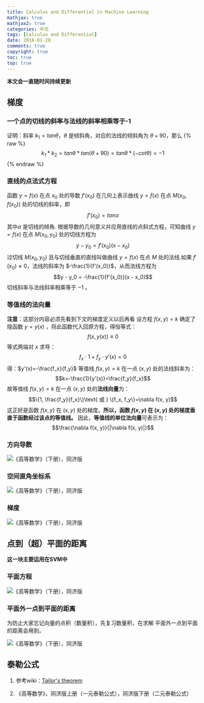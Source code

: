 ```yaml
---
title: Calculus and Differential in Machine Learning
mathjax: true
mathjax2: true
categories: 中文
tags: [Calculus and Differential]
date: 2018-01-28
comments: true
copyright: true
toc: true
top: true
---
```


**本文会一直随时间持续更新**

## 梯度

### 一个点的切线的斜率与法线的斜率相乘等于-1

证明：斜率 $k_1=tan\theta$，$\theta$ 是倾斜角，对应的法线的倾斜角为 $\theta+90$，那么
{% raw %}$$k_1 * k_2=tan\theta * tan(\theta+90)=tan\theta * (-cot\theta)=-1$${% endraw %}

### 直线的点法式方程

函数 $y=f(x)$ 在点 $x_0$ 处的导数 $f'(x_0)$ 在几何上表示曲线 $y=f(x)$ 在点 $M(x_0,f(x_0))$ 处的切线的斜率，即
$$f'(x_0)=tan\alpha$$
其中$α$ 是切线的倾角.
根据导数的几何意义并应用直线的点斜式方程，可知曲线 $y=f(x)$ 在点 $M(x_0,y_0)$ 处的切线方程为
$$y - y_0=f'(x_0)(x - x_0)$$
过切线 $M(x_0, y_0)$ 且与切线垂直的直线叫做曲线 $y=f(x)$ 在点 $M$ 处的法线.如果 $f'(x_0)≠0$，法线的斜率为 $-\frac{1}{f'(x_0)}$，从而法线方程为
$$y - y_0 = -\frac{1}{f'(x_0)}(x - x_0)$$
切线斜率与法线斜率相乘等于 $-1​$ 。

### 等值线的法向量

**注意**：这部分内容必须先看到下文的梯度定义以后再看
设方程 $f(x, y) = k$ 确定了隐函数 $y=y(x)$ ，将此函数代入回原方程，得恒等式：
$$f(x,y(x))\equiv 0$$
等式两端对 $x$ 求导：
$$f_x \cdot 1 + f_y \cdot y'(x)=0$$
得：$y'(x)=-\frac{f_x}{f_y}$
等值线 $f(x, y) = k$ 在一点 $(x, y)$ 处的法线斜率为：
$$k=-\frac{1}{y'(x)}=\frac{f_y}{f_x}$$
故等值线 $f(x, y)=k$ 在一点 $(x, y)$ 处的**法线向量**为：
$$\{1, \frac{f_y}{f_x}\}\text{ 或 } \{f_x, f_y\}=\nabla f(x, y)$$
这正好是函数 $f(x, y)$ 在 $(x, y)$ 处的梯度。**所以，函数 $f(x, y)$ 在 $(x, y)$ 处的梯度垂直于函数经过该点的等值线。** 因此，**等值线的单位法向量**可表示为：
$$\frac{\nabla f(x, y)}{|\nabla f(x, y)|}$$

### 方向导数

![《高等数学》（下册），同济版](http://pne0wr4lu.bkt.clouddn.com/gitpages/Calculus_and_Differential/directional_derivative.png)

### 空间直角坐标系

![《高等数学》（下册），同济版](http://pne0wr4lu.bkt.clouddn.com/gitpages/Calculus_and_Differential/rectangular_coordinate_system.png)

### 梯度

![《高等数学》（下册），同济版](http://pne0wr4lu.bkt.clouddn.com/gitpages/Calculus_and_Differential/nabla.png)

## 点到（超）平面的距离

**这一块主要运用在SVM中**

### 平面方程

![《高等数学》（下册），同济版](http://pne0wr4lu.bkt.clouddn.com/gitpages/Calculus_and_Differential/plane_equation.png)

### 平面外一点到平面的距离
为防止大家忘记向量的点积（数量积），先复习数量积，在求解 平面外一点到平面的距离会用到。

![《高等数学》（下册），同济版](http://pne0wr4lu.bkt.clouddn.com/gitpages/Calculus_and_Differential/the-distance_from_the-point-outside-a-plane_to_the-plane.png)

## 泰勒公式

1. 参考wiki：[Tailor's theorem](https://en.wikipedia.org/wiki/Taylor%27s_theorem#Higher-order_differentiability)

2. 《高等数学》，同济版上册（一元泰勒公式），同济版下册（二元泰勒公式）
